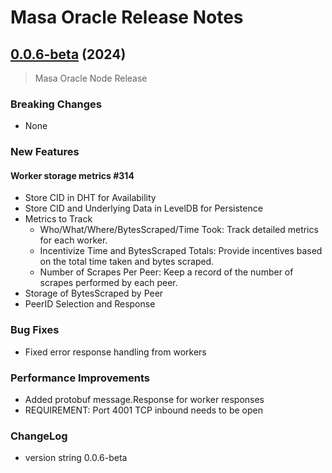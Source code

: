 # Masa Oracle Release Notes

## [0.0.6-beta](https://github.com/masa-finance/masa-oracle/releases) (2024)

> Masa Oracle Node Release

### Breaking Changes

* None

### New Features

#### Worker storage metrics #314

* Store CID in DHT for Availability
* Store CID and Underlying Data in LevelDB for Persistence
* Metrics to Track
  * Who/What/Where/BytesScraped/Time Took: Track detailed metrics for each worker.
  * Incentivize Time and BytesScraped Totals: Provide incentives based on the total time taken and bytes scraped.
  * Number of Scrapes Per Peer: Keep a record of the number of scrapes performed by each peer.
* Storage of BytesScraped by Peer
* PeerID Selection and Response

### Bug Fixes

* Fixed error response handling from workers

### Performance Improvements

* Added protobuf message.Response for worker responses
* REQUIREMENT: Port 4001 TCP inbound needs to be open

### ChangeLog

* version string 0.0.6-beta
